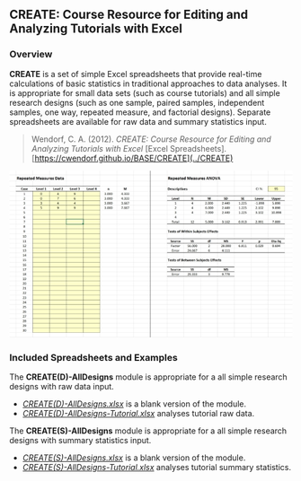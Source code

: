 ## CREATE: Course Resource for Editing and Analyzing Tutorials with Excel

### Overview

**CREATE** is a set of simple Excel spreadsheets that provide real-time calculations of basic statistics in traditional approaches to data analyses. It is appropriate for small data sets (such as course tutorials) and all simple research designs (such as one sample, paired samples, independent samples, one way, repeated measure, and factorial designs). Separate spreadsheets are available for raw data and summary statistics input.

> Wendorf, C. A. (2012). _CREATE: Course Resource for Editing and Analyzing Tutorials with Excel_ [Excel Spreadsheets]. [https://cwendorf.github.io/BASE/CREATE](../CREATE)

<a href="[https://cwendorf.github.io/BASE/CREATE">
<p align="center"><kbd><img src="CREATE.jpg"></kbd></p>
</a>

### Included Spreadsheets and Examples

The **CREATE(D)-AllDesigns** module is appropriate for a all simple research designs with raw data input.

- [_CREATE(D)-AllDesigns.xlsx_](./CREATE(D)-AllDesigns.xlsx) is a blank version of the module.
- [_CREATE(D)-AllDesigns-Tutorial.xlsx_](./CREATE(D)-AllDesigns-Tutorial.xlsx) analyses tutorial raw data.

The **CREATE(S)-AllDesigns** module is appropriate for a all simple research designs with summary statistics input.

- [_CREATE(S)-AllDesigns.xlsx_](./CREATE(S)-AllDesigns.xlsx) is a blank version of the module.
- [_CREATE(S)-AllDesigns-Tutorial.xlsx_](./CREATE(S)-AllDesigns-Tutorial.xlsx) analyses tutorial summary statistics.
